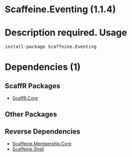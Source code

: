 ﻿Scaffeine.Eventing (1.1.4)
======
Description required.
Usage
======
<pre>install-package Scaffeine.Eventing</pre>
Dependencies (1)
=====

ScaffR Packages
------
* [ScaffR.Core](https://github.com/wcpro/ScaffR/tree/master/src/ScaffR.Core)

Other Packages
------

Reverse Dependencies
-----
* [Scaffeine.Membership.Core](https://github.com/wcpro/scaffeine/tree/master/src/Scaffeine.Membership.Core)
* [Scaffeine.Shell](https://github.com/wcpro/scaffeine/tree/master/src/Scaffeine.Shell)
